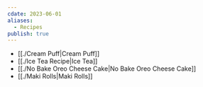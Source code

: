 ```yaml
---
cdate: 2023-06-01
aliases:
  - Recipes
publish: true
---
```

- [[./Cream Puff|Cream Puff]]
- [[./Ice Tea Recipe|Ice Tea]]
- [[./No Bake Oreo Cheese Cake|No Bake Oreo Cheese Cake]]
- [[./Maki Rolls|Maki Rolls]]